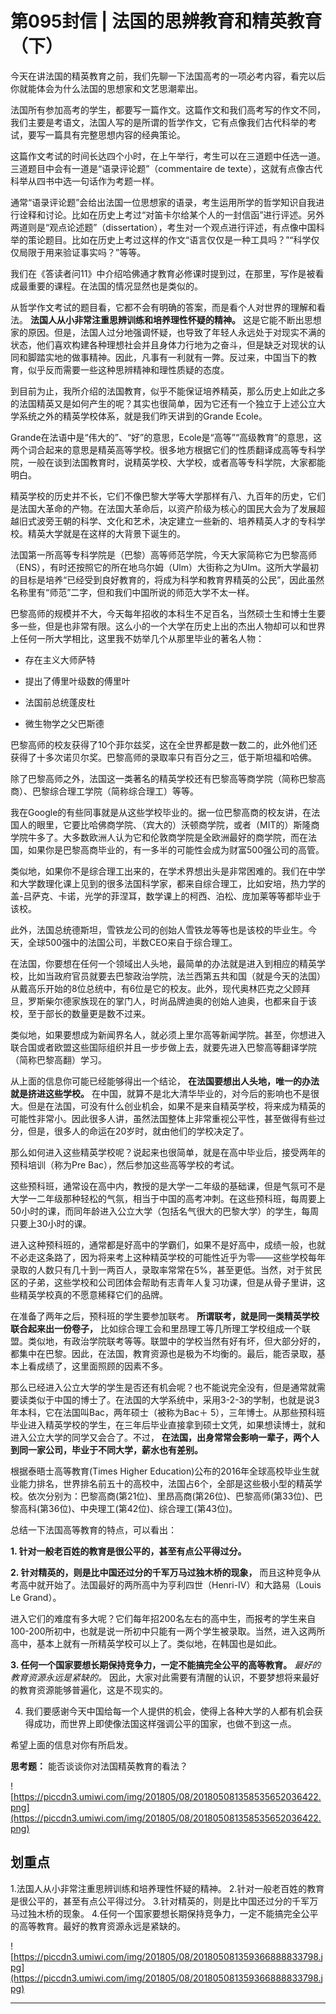 # 第095封信 | 法国的思辨教育和精英教育（下）

今天在讲法国的精英教育之前，我们先聊一下法国高考的一项必考内容，看完以后你就能体会为什么法国的思想家和文艺思潮辈出。

法国所有参加高考的学生，都要写一篇作文。这篇作文和我们高考写的作文不同，我们主要是考语文，法国人写的是所谓的哲学作文，它有点像我们古代科举的考试，要写一篇具有完整思想内容的经典策论。

这篇作文考试的时间长达四个小时，在上午举行，考生可以在三道题中任选一道。三道题目中会有一道是“语录评论题”（commentaire de texte），这就有点像古代科举从四书中选一句话作为考题一样。

通常“语录评论题”会给出法国一位思想家的语录，考生运用所学的哲学知识自我进行诠释和讨论。比如在历史上考过“对笛卡尔给某个人的一封信函”进行评述。另外两道则是“观点论述题”（dissertation），考生对一个观点进行评述，有点像中国科举的策论题目。比如在历史上考过这样的作文“语言仅仅是一种工具吗？”“科学仅仅局限于用来验证事实吗？”等等。

我们在《答读者问11》中介绍哈佛通才教育必修课时提到过，在那里，写作是被看成最重要的课程。在法国的情况显然也是类似的。

从哲学作文考试的题目看，它都不会有明确的答案，而是看个人对世界的理解和看法。 **法国人从小非常注重思辨训练和培养理性怀疑的精神。** 这是它能不断出思想家的原因。但是，法国人过分地强调怀疑，也导致了年轻人永远处于对现实不满的状态，他们喜欢构建各种理想社会并且身体力行地为之奋斗，但是缺乏对现状的认同和脚踏实地的做事精神。因此，凡事有一利就有一弊。反过来，中国当下的教育，似乎反而需要一些这种思辨精神和理性质疑的态度。

到目前为止，我所介绍的法国教育，似乎不能保证培养精英，那么历史上如此之多的法国精英又是如何产生的呢？其实也很简单，因为它还有一个独立于上述公立大学系统之外的精英学校体系，就是我们昨天讲到的Grande Ecole。

Grande在法语中是“伟大的”、“好”的意思，Ecole是“高等”“高级教育”的意思，这两个词合起来的意思是精英高等学校。很多地方根据它们的性质翻译成高等专科学院，一般在谈到法国教育时，说精英学校、大学校，或者高等专科学院，大家都能明白。

精英学校的历史并不长，它们不像巴黎大学等大学那样有八、九百年的历史，它们是法国大革命的产物。在法国大革命后，以资产阶级为核心的国民大会为了发展超越旧式波旁王朝的科学、文化和艺术，决定建立一些新的、培养精英人才的专科学校。精英大学就是在这样的大背景下诞生的。

法国第一所高等专科学院是（巴黎）高等师范学院，今天大家简称它为巴黎高师（ENS），有时还按照它的所在地乌尔姆（Ulm）大街称之为Ulm。这所大学最初的目标是培养“已经受到良好教育的，将成为科学和教育界精英的公民”，因此虽然名称里有“师范”二字，但和我们中国所说的师范大学不太一样。

巴黎高师的规模并不大，今天每年招收的本科生不足百名，当然硕士生和博士生要多一些，但是也非常有限。这么小的一个大学在历史上出的杰出人物却可以和世界上任何一所大学相比，这里我不妨举几个从那里毕业的著名人物：

* 存在主义大师萨特

* 提出了傅里叶级数的傅里叶

* 法国前总统蓬皮杜

* 微生物学之父巴斯德

巴黎高师的校友获得了10个菲尔兹奖，这在全世界都是数一数二的，此外他们还获得了十多次诺贝尔奖。巴黎高师的录取率只有百分之三，低于斯坦福和哈佛。

除了巴黎高师之外，法国这一类著名的精英学校还有巴黎高等商学院（简称巴黎高商）、巴黎综合理工学院（简称综合理工）等等。

我在Google的有些同事就是从这些学校毕业的。据一位巴黎高商的校友讲，在法国人的眼里，它要比哈佛商学院、（宾大的）沃顿商学院，或者（MIT的）斯隆商学院牛多了。大多数欧洲人认为它和伦敦商学院是全欧洲最好的商学院，而在法国，如果你是巴黎高商毕业的，有一多半的可能性会成为财富500强公司的高管。

类似地，如果你不是综合理工出来的，在学术界想出头是非常困难的。我们在中学和大学数理化课上见到的很多法国科学家，都来自综合理工，比如安培，热力学的盖-吕萨克、卡诺，光学的菲涅耳，数学课上的柯西、泊松、庞加莱等等都毕业于该校。

此外，法国总统德斯坦，雪铁龙公司的创始人雪铁龙等等也是该校的毕业生。今天，全球500强中的法国公司，半数CEO来自于综合理工。

在法国，你要想在任何一个领域出人头地，最简单的办法就是进入到相应的精英学校，比如当政府官员就要去巴黎政治学院，法兰西第五共和国（就是今天的法国）从戴高乐开始的8位总统中，有6位是它的校友。此外，现代奥林匹克之父顾拜旦，罗斯柴尔德家族现在的掌门人，时尚品牌迪奥的创始人迪奥，也都来自于该校，至于部长的数量更是数不过来。

类似地，如果要想成为新闻界名人，就必须上里尔高等新闻学院。甚至，你想进入联合国或者欧盟这些国际组织并且一步步做上去，就要先进入巴黎高等翻译学院（简称巴黎高翻）学习。

从上面的信息你可能已经能够得出一个结论， **在法国要想出人头地，唯一的办法就是挤进这些学校。** 在中国，就算不是北大清华毕业的，对今后的影响也不是很大。但是在法国，可没有什么创业机会，如果不是来自精英学校，将来成为精英的可能性非常小。因此很多人讲，虽然法国整体上非常重视公平性，甚至做得有些过分，但是，很多人的命运在20岁时，就由他们的学校决定了。

那么如何进入这些精英学校呢？说起来也很简单，就是在高中毕业后，接受两年的预科培训（称为Pre Bac），然后参加这些高等学校的考试。

这些预科班，通常设在高中内，教授的是大学一二年级的基础课，但是气氛可不是大学一二年级那种轻松的气氛，相当于中国的高考冲刺。在这些预科班，每周要上50小时的课，而同年龄进入公立大学（包括名气很大的巴黎大学）的学生，每周只要上30小时的课。

进入这种预科班的，通常都是好高中的学霸们，如果不是好高中，成绩一般，也就不必走这条路了，因为将来考上这种精英学校的可能性近乎为零——这些学校每年录取的人数只有几十到一两百人，录取率常常在5%，甚至更低。当然，对于贫民区的子弟，这些学校和公司团体会帮助有志青年人复习功课，但是从骨子里讲，这些精英学校真的不愿意稀释它们的品牌。

在准备了两年之后，预科班的学生要参加联考。 **所谓联考，就是同一类精英学校联合起来出一份卷子，** 比如综合理工会和里昂理工等几所理工学校组成一个联盟。类似地，有政治学院联考等等。联盟中的学校当然有好有坏，但大部分好的，都集中在巴黎。因此，在法国，教育资源也是极为不均衡的。最后，能否录取，基本上看成绩了，这里面照顾的因素不多。

那么已经进入公立大学的学生是否还有机会呢？也不能说完全没有，但是通常就需要读类似于中国的博士了。在法国的大学系统中，采用3-2-3的学制，也就是说3年本科，它在法国叫Bac，两年硕士（被称为Bac＋ 5），三年博士。从那些预科班毕业进入精英学校的学生，在三年后毕业直接拿到硕士文凭，如果想读博士，就和进入公立大学的同学又会合了。不过， **在法国，出身常常会影响一辈子，两个人到同一家公司，毕业于不同大学，薪水也有差别。**

根据泰晤士高等教育(Times Higher Education)公布的2016年全球高校毕业生就业能力排名，世界排名前五十的高校中，法国占6个，全部是这些极小型的精英学校。依次分别为：巴黎高商(第21位)、里昂高商(第26位)、巴黎高师(第33位)、巴黎高科(第36位)、中央理工(第42位)、综合理工(第43位)。

总结一下法国高等教育的特点，可以看出：

 **1. 针对一般老百姓的教育是很公平的，甚至有点公平得过分。**

 **2. 针对精英的，则是比中国还过分的千军万马过独木桥的现象，** 而且这种竞争从考高中就开始了。法国最好的两所高中为亨利四世（Henri-IV）和大路易（Louis Le Grand）。

进入它们的难度有多大呢？它们每年招200名左右的高中生，而报考的学生来自100-200所初中，也就是说一所初中只能有一两个学生被录取。当然，进入这两所高中，基本上就有一所精英学校可以上了。类似地，在韩国也是如此。

 **3. 任何一个国家要想长期保持竞争力，一定不能搞完全公平的高等教育。**  *最好的教育资源永远是紧缺的。* 因此，大家对此需要有清醒的认识，不要梦想将来最好的教育资源能够普遍化，这是不现实的。

4. 我们要感谢今天中国给每一个人提供的机会，使得上各种大学的人都有机会获得成功，而世界上即使像法国这样强调公平的国家，也做不到这一点。

希望上面的信息对你有所启发。

 **思考题：** 能否谈谈你对法国精英教育的看法？

![https://piccdn3.umiwi.com/img/201805/08/201805081358535652036422.png](https://piccdn3.umiwi.com/img/201805/08/201805081358535652036422.png)

## 划重点

1.法国人从小非常注重思辨训练和培养理性怀疑的精神。
2.针对一般老百姓的教育是很公平的，甚至有点公平得过分。
3.针对精英的，则是比中国还过分的千军万马过独木桥的现象。
4.任何一个国家要想长期保持竞争力，一定不能搞完全公平的高等教育。最好的教育资源永远是紧缺的。

![https://piccdn3.umiwi.com/img/201805/08/201805081359366888833798.jpg](https://piccdn3.umiwi.com/img/201805/08/201805081359366888833798.jpg)

---
